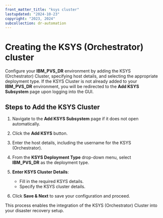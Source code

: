 ```yaml
---
front_matter_title: "ksys cluster"
lastupdated: "2024-10-23"
copyright: "2023, 2024"
subcollection: dr-automation
---
```

# Creating the KSYS (Orchestrator) cluster

Configure your **IBM_PVS_DR** environment by adding the KSYS (Orchestrator) Cluster, specifying host details, and selecting the appropriate deployment type. If the KSYS Cluster is not already added to your **IBM_PVS_DR** environment, you will be redirected to the **Add KSYS Subsystem** page upon logging into the GUI.

## Steps to Add the KSYS Cluster

1. Navigate to the **Add KSYS Subsystem** page if it does not open automatically.

2. Click the **Add KSYS** button.

3. Enter the host details, including the username for the KSYS (Orchestrator).

4. From the **KSYS Deployment Type** drop-down menu, select **IBM_PVS_DR** as the deployment type.

5. **Enter KSYS Cluster Details**:  
   - Fill in the required KSYS details.  
   - Specify the KSYS cluster details.

6. Click **Save & Next** to save your configuration and proceed.

This process enables the integration of the KSYS (Orchestrator) Cluster into your disaster recovery setup.

